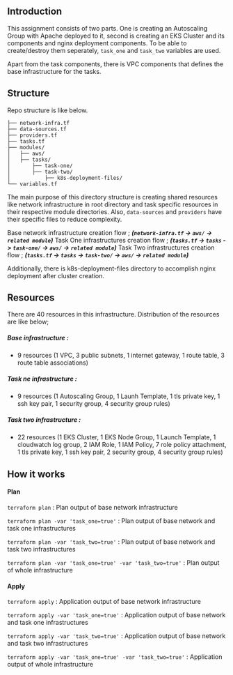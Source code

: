 ## Introduction
This assignment consists of two parts. One is creating an Autoscaling Group with Apache deployed to it, second is creating an EKS Cluster and its components and nginx deployment components. To be able to create/destroy them seperately, `task_one` and `task_two` variables are used.

Apart from the task components, there is VPC components that defines the base infrastructure for the tasks.

## Structure
Repo structure is like below.

    ├── network-infra.tf
    ├── data-sources.tf
    ├── providers.tf
    ├── tasks.tf
    ├── modules/
    │   ├── aws/
    │   ├── tasks/
    │       ├── task-one/
    │       ├── task-two/
    │           ├── k8s-deployment-files/
    └── variables.tf

The main purpose of this directory structure is creating shared resources like network infrastructure in root directory and task specific resources in their respective module directories. Also, `data-sources` and `providers` have their specific files to reduce complexity.

Base network infrastructure creation flow ; _**(`network-infra.tf` -> `aws/`  -> `related module`)**_
Task One infrastructures creation flow ; _**(`tasks.tf` -> `tasks` -> `task-one/` -> `aws/`  -> `related module`)**_
Task Two infrastructures creation flow ; _**(`tasks.tf` -> `tasks` -> `task-two/` -> `aws/`  -> `related module`)**_

Additionally, there is k8s-deployment-files directory to accomplish nginx deployment after cluster creation.

## Resources
There are 40 resources in this infrastructure. Distribution of the resources are like below;

#####  Base infrastructure : 
- 9 resources (1 VPC, 3 public subnets, 1 internet gateway, 1 route table, 3 route table associations)
##### Task ne infrastructure : 
- 9 resources (1 Autoscaling Group, 1 Launh Template, 1 tls private key, 1 ssh key pair, 1 security group, 4 security group rules)
##### Task two infrastructure : 
- 22 resources (1 EKS Cluster, 1 EKS Node Group, 1 Launch Template, 1 cloudwatch log group, 2 IAM Role, 1 IAM Policy, 7 role policy attachment, 1 tls private key, 1 ssh key pair, 2 security group, 4 security group rules)

## How it works 

#### Plan

`terraform plan` : Plan output of base network infrastructure

`terraform plan -var 'task_one=true'` : Plan output of base network and task one infrastructures

`terraform plan -var 'task_two=true'` : Plan output of base network and task two infrastructures

`terraform plan -var 'task_one=true' -var 'task_two=true'` : Plan output of whole infrastructure

#### Apply

`terraform apply` : Application output of base network infrastructure

`terraform apply -var 'task_one=true'` : Application output of base network and task one infrastructures

`terraform apply -var 'task_two=true'` : Application output of base network and task two infrastructures

`terraform apply -var 'task_one=true' -var 'task_two=true'` : Application output of whole infrastructure